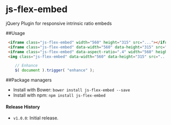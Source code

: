 # js-flex-embed 
jQuery Plugin for responsive intrinsic ratio embeds

##Usage

```html
 <iframe class="js-flex-embed" width="560" height="315" src="..."></iframe>
 <iframe class="js-flex-embed" data-width="560" data-height="315" src="..."></iframe>
 <iframe class="js-flex-embed" data-aspect-ratio=".4" width="560" height="315" src="..."></iframe>
 <img class="js-flex-embed" data-width="560" data-height="315" src="...">
```

```js
    // Enhance
    $( document ).trigger( "enhance" );
```


##Package managers

* Install with Bower: `bower install js-flex-embed --save`
* Install with npm: `npm install js-flex-embed`

#### Release History

* `v1.0.0`: Initial release.

